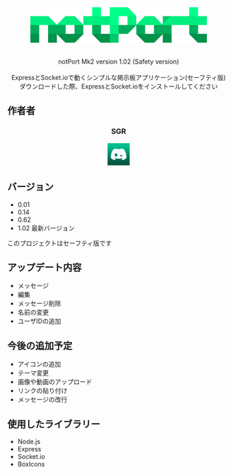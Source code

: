 <div align="center">
  <img src="https://raw.githubusercontent.com/sgr-studio/notport/refs/heads/main/notPort/notPort_SYSTEM/public/notPort.png" style="width: 400px">
  <p><br>notPort Mk2 version 1.02 (Safety version)<br><br>ExpressとSocket.ioで動くシンプルな掲示板アプリケーション(セーフティ版)<br>ダウンロードした際、ExpressとSocket.ioをインストールしてください</p>
</div>

  ## 作者者
<div align="center">
  <h3 style="width: 50px; text-align: center;">SGR</h3>
  <img src="https://raw.githubusercontent.com/sgr-studio/database/refs/heads/main/data/icon/SGR.png" style="width: 50px">
</div>

## バージョン
- 0.01 
- 0.14  
- 0.62 
- 1.02 最新バージョン

このプロジェクトはセーフティ版です

## アップデート内容
- メッセージ
- 編集
- メッセージ削除
- 名前の変更
- ユーザIDの追加

## 今後の追加予定
- アイコンの追加
- テーマ変更
- 画像や動画のアップロード
- リンクの貼り付け
- メッセージの改行

## 使用したライブラリー
- Node.js
- Express
- Socket.io
- BoxIcons
